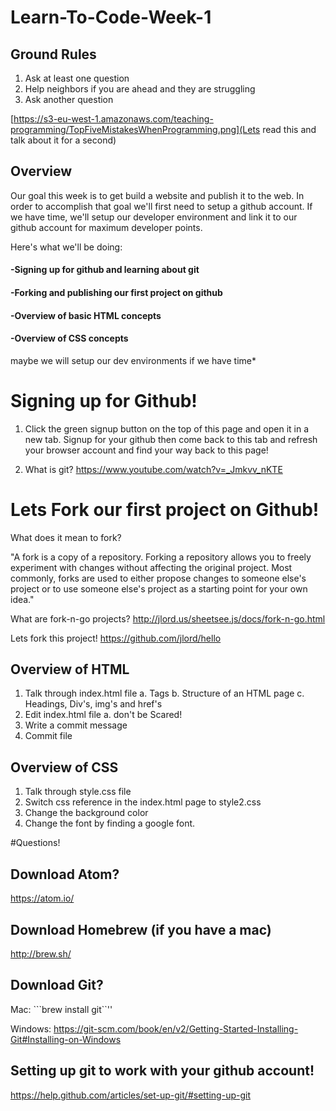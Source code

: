 # Learn-To-Code-Week-1

## Ground Rules
1. Ask at least one question
2. Help neighbors if you are ahead and they are struggling
3. Ask another question

[https://s3-eu-west-1.amazonaws.com/teaching-programming/TopFiveMistakesWhenProgramming.png](Lets read this and talk about it for a second)

## Overview
Our goal this week is to get build a website and publish it to the web. In order
to accomplish that goal we'll first need to setup a github account. If we have
time, we'll setup our developer environment and link it to our github account for
maximum developer points.

Here's what we'll be doing:

####  -Signing up for github and learning about git
####  -Forking and publishing our first project on github
####  -Overview of basic HTML concepts
####  -Overview of CSS concepts
maybe we will setup our dev environments if we have time*





# Signing up for Github!
1. Click the green signup button on the top of this page and open it in a new tab.
Signup for your github then come back to this tab and refresh your browser account
and find your way back to this page!

2. What is git?
https://www.youtube.com/watch?v=_Jmkvv_nKTE




# Lets Fork our first project on Github!
What does it mean to fork?

"A fork is a copy of a repository. Forking a repository allows you to freely experiment with changes without affecting the original project. Most commonly, forks are used to either propose changes to someone else's project or to use someone else's project as a starting point for your own idea."

What are fork-n-go projects?
http://jlord.us/sheetsee.js/docs/fork-n-go.html


Lets fork this project!
https://github.com/jlord/hello


## Overview of HTML
  1. Talk through index.html file
    a. Tags
    b. Structure of an HTML page
    c. Headings, Div's, img's and href's
  2. Edit index.html file
    a. don't be Scared!
  3. Write a commit message
  4. Commit file

## Overview of CSS

  1. Talk through style.css file
  2. Switch css reference in the index.html page to style2.css
  3. Change the background color
  4. Change the font by finding a google font.



#Questions!


## Download Atom?
  https://atom.io/

## Download Homebrew (if you have a mac)
http://brew.sh/

## Download Git?
  Mac:
  ```brew install git``''

  Windows:
  https://git-scm.com/book/en/v2/Getting-Started-Installing-Git#Installing-on-Windows

## Setting up git to work with your github account!

  https://help.github.com/articles/set-up-git/#setting-up-git
